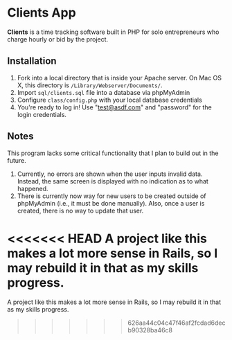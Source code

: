 Clients App
=======

__Clients__ is a time tracking software built in PHP for solo entrepreneurs who charge hourly or bid by the project.

## Installation

1. Fork into a local directory that is inside your Apache server. On Mac OS X, this directory is `/Library/Webserver/Documents/`.
2. Import `sql/clients.sql` file into a database via phpMyAdmin
3.  Configure `class/config.php` with your local database credentials
4. You're ready to log in! Use "test@asdf.com" and "password" for the login credentials. 

## Notes

This program lacks some critical functionality that I plan to build out in the future.

1. Currently, no errors are shown when the user inputs invalid data. Instead, the same screen is displayed with no indication as to what happened. 
2. There is currently now way for new users to be created outside of phpMyAdmin (i.e., it must be done manually). Also, once a user is created, there is no way to update that user.

<<<<<<< HEAD
A project like this makes a lot more sense in Rails, so I may rebuild it in that as my skills progress.
=======
A project like this makes a lot more sense in Rails, so I may rebuild it in that as my skills progress.
>>>>>>> 626aa44c04c47f46af2fcdad6decb90328ba46c8
